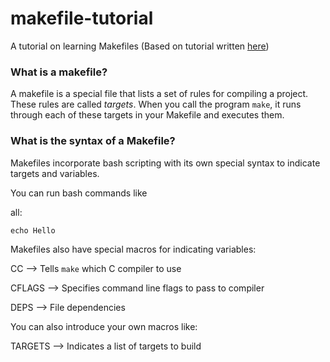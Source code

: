 makefile-tutorial
=================

A tutorial on learning Makefiles (Based on tutorial written [here](http://www.cs.colby.edu/maxwell/courses/tutorials/maketutor/))


### What is a makefile?

A makefile is a special file that lists a set of rules for compiling a project.
These rules are called *targets*.  When you call the program `make`, it runs through each of these targets in your Makefile and executes them.


### What is the syntax of a Makefile?

Makefiles incorporate bash scripting with its own special syntax to indicate targets and variables.

You can run bash commands like

all:

    echo Hello


Makefiles also have special macros for indicating variables:

CC          --> Tells `make` which C compiler to use

CFLAGS      --> Specifies command line flags to pass to compiler

DEPS        --> File dependencies


You can also introduce your own macros like:

TARGETS     --> Indicates a list of targets to build

